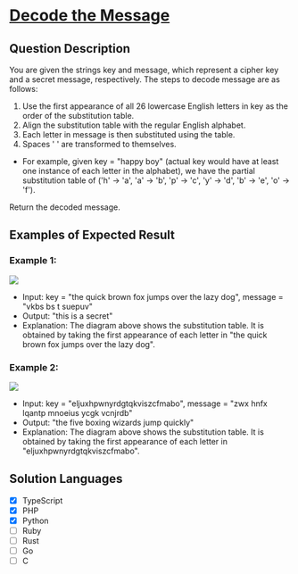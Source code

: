 # [Decode the Message](https://leetcode.com/problems/decode-the-message/description/)

## Question Description

You are given the strings key and message, which represent a cipher key and a secret message, respectively. The steps to decode message are as follows:

1. Use the first appearance of all 26 lowercase English letters in key as the order of the substitution table.
2. Align the substitution table with the regular English alphabet.
3. Each letter in message is then substituted using the table.
4. Spaces ' ' are transformed to themselves.

- For example, given key = "happy boy" (actual key would have at least one instance of each letter in the alphabet), we have the partial substitution table of ('h' -> 'a', 'a' -> 'b', 'p' -> 'c', 'y' -> 'd', 'b' -> 'e', 'o' -> 'f').

Return the decoded message.

## Examples of Expected Result

### Example 1:

![](https://assets.leetcode.com/uploads/2022/05/08/ex1new4.jpg)

- Input: key = "the quick brown fox jumps over the lazy dog", message = "vkbs bs t suepuv"
- Output: "this is a secret"
- Explanation: The diagram above shows the substitution table.
  It is obtained by taking the first appearance of each letter in "the quick brown fox jumps over the lazy dog".

### Example 2:

![](https://assets.leetcode.com/uploads/2022/05/08/ex2new.jpg)

- Input: key = "eljuxhpwnyrdgtqkviszcfmabo", message = "zwx hnfx lqantp mnoeius ycgk vcnjrdb"
- Output: "the five boxing wizards jump quickly"
- Explanation: The diagram above shows the substitution table.
  It is obtained by taking the first appearance of each letter in "eljuxhpwnyrdgtqkviszcfmabo".

## Solution Languages

- [x] TypeScript
- [x] PHP
- [x] Python
- [ ] Ruby
- [ ] Rust
- [ ] Go
- [ ] C
